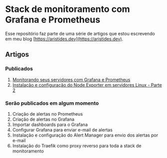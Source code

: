 # Stack de monitoramento com Grafana e Prometheus

Esse repositório faz parte de uma série de artigos que estou escrevendo em meu blog [https://aristides.dev](https://aristides.dev).

## Artigos

### Publicados
1. [Monitorando seus servidores com Grafana e Prometheus](https://aristides.dev/monitorando-seus-servidores-com-grafana-e-prometheus)
2. [Instalação e configuração do Node Exporter em servidores Linux - Parte 2](https://aristides.dev/instalacao-e-configuracao-do-node-exporter-em-servidores-linux)

### Serão publicados em algum momento
1. Criação de alertas no Prometheus
2. Criação de alertas no Grafana
3. Importar dashboards para o Grafana
4. Configurar Grafana para enviar e-mail de alertas
5. Instalação e configuração do Alert Manager para envio dos alertas por e-mail
6. Instalação do Traefik como proxy reverso para toda a stack de monitoramento